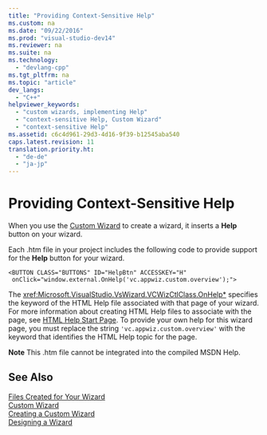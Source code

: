 ```yaml
---
title: "Providing Context-Sensitive Help"
ms.custom: na
ms.date: "09/22/2016"
ms.prod: "visual-studio-dev14"
ms.reviewer: na
ms.suite: na
ms.technology: 
  - "devlang-cpp"
ms.tgt_pltfrm: na
ms.topic: "article"
dev_langs: 
  - "C++"
helpviewer_keywords: 
  - "custom wizards, implementing Help"
  - "context-sensitive Help, Custom Wizard"
  - "context-sensitive Help"
ms.assetid: c6c4d961-29d3-4d16-9f39-b12545aba540
caps.latest.revision: 11
translation.priority.ht: 
  - "de-de"
  - "ja-jp"
---
```

# Providing Context-Sensitive Help
When you use the [Custom Wizard](../vs140/application-settings--custom-wizard.md) to create a wizard, it inserts a **Help** button on your wizard.  
  
 Each .htm file in your project includes the following code to provide support for the **Help** button for your wizard.  
  
```  
<BUTTON CLASS="BUTTONS" ID="HelpBtn" ACCESSKEY="H"  
 onClick="window.external.OnHelp('vc.appwiz.custom.overview');">  
```  
  
 The <xref:Microsoft.VisualStudio.VsWizard.VCWizCtlClass.OnHelp*> specifies the keyword of the HTML Help file associated with that page of your wizard. For more information about creating HTML Help files to associate with the page, see [HTML Help Start Page](vsconhh1start). To provide your own help for this wizard page, you must replace the string `'vc.appwiz.custom.overview'` with the keyword that identifies the HTML Help topic for the page.  
  
 **Note** This .htm file cannot be integrated into the compiled MSDN Help.  
  
## See Also  
 [Files Created for Your Wizard](../vs140/files-created-for-your-wizard.md)   
 [Custom Wizard](../vs140/custom-wizard.md)   
 [Creating a Custom Wizard](../vs140/creating-a-custom-wizard.md)   
 [Designing a Wizard](../vs140/designing-a-wizard.md)